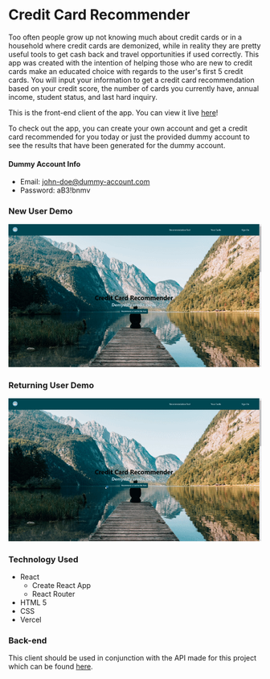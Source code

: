 # Credit Card Recommender

 Too often people grow up not knowing much about credit cards or in a household where credit cards are demonized, while in reality they are pretty useful tools to get cash back and travel opportunities if used correctly. This app was created with the intention of helping those who are new to credit cards make an educated choice with regards to the user's first 5 credit cards. You will input your information to get a credit card recommendation based on your credit score, the number of cards you currently have, annual income, student status, and last hard inquiry.

This is the front-end client of the app. You can view it live [here](https://credit-card-recommender.vercel.app/)!

To check out the app, you can create your own account and get a credit card recommended for you today or just the provided dummy account to see the results that have been generated for the dummy account. 

#### Dummy Account Info
- Email: john-doe@dummy-account.com
- Password: aB3!bnmv

### New User Demo
![](./src/images/newUser.gif)

### Returning User Demo
![](./src/images/returningUser.gif)

### Technology Used
- React
  - Create React App
  - React Router
- HTML 5
- CSS
- Vercel

### Back-end
This client should be used in conjunction with the API made for this project which can be found [here](https://github.com/Human437/credit-card-recommender-api).